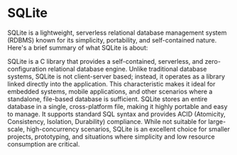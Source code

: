SQLite
==========================

SQLite is a lightweight, serverless relational database management system (RDBMS) known for its simplicity, portability, and self-contained nature. Here's a brief summary of what SQLite is about:

SQLite is a C library that provides a self-contained, serverless, and zero-configuration relational database engine. Unlike traditional database systems, SQLite is not client-server based; instead, it operates as a library linked directly into the application. This characteristic makes it ideal for embedded systems, mobile applications, and other scenarios where a standalone, file-based database is sufficient. SQLite stores an entire database in a single, cross-platform file, making it highly portable and easy to manage. It supports standard SQL syntax and provides ACID (Atomicity, Consistency, Isolation, Durability) compliance. While not suitable for large-scale, high-concurrency scenarios, SQLite is an excellent choice for smaller projects, prototyping, and situations where simplicity and low resource consumption are critical.